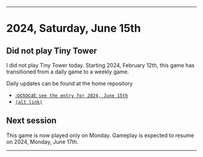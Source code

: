 
***

# 2024, Saturday, June 15th

## Did not play Tiny Tower

<!-- TODO: For each weekly entry, make sure the date is correct. The day of the week should be modified in 4 places !-->

I did not play Tiny Tower today. Starting 2024, February 12th, this game has transitioned from a daily game to a weekly game.

Daily updates can be found at the home repository

- [:octocat: `see the entry for 2024, June 15th`](https://github.com/seanpm2001/SeansLifeArchive_Images_TinyTower/tree/master/tiny%20tower/2024/06_June/15/) 
- [`(alt link)`](/tiny%20tower/2024/06_June/15/)

## Next session

This game is now played only on Monday. Gameplay is expected to resume on 2024, Monday, June 17th.

***
